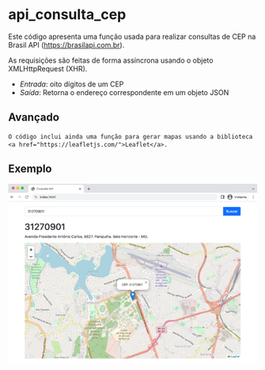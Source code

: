 # api_consulta_cep
Este código apresenta uma função usada para realizar consultas de CEP na Brasil API (https://brasilapi.com.br).

As requisições são feitas de forma assíncrona usando o objeto XMLHttpRequest (XHR).

-  *Entrada*: oito dígitos de um CEP
-  *Saída*: Retorna o endereço correspondente em um objeto JSON


## Avançado
    O código inclui ainda uma função para gerar mapas usando a biblioteca <a href="https://leafletjs.com/">Leaflet</a>.

## Exemplo
<img src="exemplo.png">